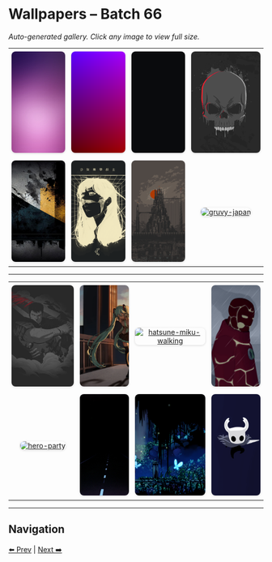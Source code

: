 # Wallpapers – Batch 66

_Auto-generated gallery. Click any image to view full size._

<table style="border-collapse:collapse; width:100%;">
  <tr>
    <td style="padding:6px; vertical-align:middle; text-align:center;"><a href="https://raw.githubusercontent.com/rubiin/wallpapers/master/wallpapers/gradient-purple.jpg"><img src="https://raw.githubusercontent.com/rubiin/wallpapers/master/wallpapers/gradient-purple.jpg" alt="gradient-purple" loading="lazy" style="width:300px; height:200px; object-fit:cover; border-radius:8px; box-shadow:0 1px 4px rgba(0,0,0,0.15);"></a></td>
    <td style="padding:6px; vertical-align:middle; text-align:center;"><a href="https://raw.githubusercontent.com/rubiin/wallpapers/master/wallpapers/gradient-red-blue.png"><img src="https://raw.githubusercontent.com/rubiin/wallpapers/master/wallpapers/gradient-red-blue.png" alt="gradient-red-blue" loading="lazy" style="width:300px; height:200px; object-fit:cover; border-radius:8px; box-shadow:0 1px 4px rgba(0,0,0,0.15);"></a></td>
    <td style="padding:6px; vertical-align:middle; text-align:center;"><a href="https://raw.githubusercontent.com/rubiin/wallpapers/master/wallpapers/gray.jpg"><img src="https://raw.githubusercontent.com/rubiin/wallpapers/master/wallpapers/gray.jpg" alt="gray" loading="lazy" style="width:300px; height:200px; object-fit:cover; border-radius:8px; box-shadow:0 1px 4px rgba(0,0,0,0.15);"></a></td>
    <td style="padding:6px; vertical-align:middle; text-align:center;"><a href="https://raw.githubusercontent.com/rubiin/wallpapers/master/wallpapers/grey_skull.jpg"><img src="https://raw.githubusercontent.com/rubiin/wallpapers/master/wallpapers/grey_skull.jpg" alt="grey_skull" loading="lazy" style="width:300px; height:200px; object-fit:cover; border-radius:8px; box-shadow:0 1px 4px rgba(0,0,0,0.15);"></a></td>
  </tr>
  <tr>
    <td style="padding:6px; vertical-align:middle; text-align:center;"><a href="https://raw.githubusercontent.com/rubiin/wallpapers/master/wallpapers/grunge-dirty-old-stained-dark-backdrop-generative-ai.jpg"><img src="https://raw.githubusercontent.com/rubiin/wallpapers/master/wallpapers/grunge-dirty-old-stained-dark-backdrop-generative-ai.jpg" alt="grunge-dirty-old-stained-dark-backdrop-generative-ai" loading="lazy" style="width:300px; height:200px; object-fit:cover; border-radius:8px; box-shadow:0 1px 4px rgba(0,0,0,0.15);"></a></td>
    <td style="padding:6px; vertical-align:middle; text-align:center;"><a href="https://raw.githubusercontent.com/rubiin/wallpapers/master/wallpapers/gruvbox-girl-head.png"><img src="https://raw.githubusercontent.com/rubiin/wallpapers/master/wallpapers/gruvbox-girl-head.png" alt="gruvbox-girl-head" loading="lazy" style="width:300px; height:200px; object-fit:cover; border-radius:8px; box-shadow:0 1px 4px rgba(0,0,0,0.15);"></a></td>
    <td style="padding:6px; vertical-align:middle; text-align:center;"><a href="https://raw.githubusercontent.com/rubiin/wallpapers/master/wallpapers/gruvbox_image31.png"><img src="https://raw.githubusercontent.com/rubiin/wallpapers/master/wallpapers/gruvbox_image31.png" alt="gruvbox_image31" loading="lazy" style="width:300px; height:200px; object-fit:cover; border-radius:8px; box-shadow:0 1px 4px rgba(0,0,0,0.15);"></a></td>
    <td style="padding:6px; vertical-align:middle; text-align:center;"><a href="https://raw.githubusercontent.com/rubiin/wallpapers/master/wallpapers/gruvy-japan.png"><img src="https://raw.githubusercontent.com/rubiin/wallpapers/master/wallpapers/gruvy-japan.png" alt="gruvy-japan" loading="lazy" style="width:300px; height:200px; object-fit:cover; border-radius:8px; box-shadow:0 1px 4px rgba(0,0,0,0.15);"></a></td>
  </tr>
</table>

<hr/>

<table style="border-collapse:collapse; width:100%;">
  <tr>
    <td style="padding:6px; vertical-align:middle; text-align:center;"><a href="https://raw.githubusercontent.com/rubiin/wallpapers/master/wallpapers/guts.png"><img src="https://raw.githubusercontent.com/rubiin/wallpapers/master/wallpapers/guts.png" alt="guts" loading="lazy" style="width:300px; height:200px; object-fit:cover; border-radius:8px; box-shadow:0 1px 4px rgba(0,0,0,0.15);"></a></td>
    <td style="padding:6px; vertical-align:middle; text-align:center;"><a href="https://raw.githubusercontent.com/rubiin/wallpapers/master/wallpapers/hatsune-miku-sunset.webp"><img src="https://raw.githubusercontent.com/rubiin/wallpapers/master/wallpapers/hatsune-miku-sunset.webp" alt="hatsune-miku-sunset" loading="lazy" style="width:300px; height:200px; object-fit:cover; border-radius:8px; box-shadow:0 1px 4px rgba(0,0,0,0.15);"></a></td>
    <td style="padding:6px; vertical-align:middle; text-align:center;"><a href="https://raw.githubusercontent.com/rubiin/wallpapers/master/wallpapers/hatsune-miku-walking.jpg"><img src="https://raw.githubusercontent.com/rubiin/wallpapers/master/wallpapers/hatsune-miku-walking.jpg" alt="hatsune-miku-walking" loading="lazy" style="width:300px; height:200px; object-fit:cover; border-radius:8px; box-shadow:0 1px 4px rgba(0,0,0,0.15);"></a></td>
    <td style="padding:6px; vertical-align:middle; text-align:center;"><a href="https://raw.githubusercontent.com/rubiin/wallpapers/master/wallpapers/heatblast-sad.png"><img src="https://raw.githubusercontent.com/rubiin/wallpapers/master/wallpapers/heatblast-sad.png" alt="heatblast-sad" loading="lazy" style="width:300px; height:200px; object-fit:cover; border-radius:8px; box-shadow:0 1px 4px rgba(0,0,0,0.15);"></a></td>
  </tr>
  <tr>
    <td style="padding:6px; vertical-align:middle; text-align:center;"><a href="https://raw.githubusercontent.com/rubiin/wallpapers/master/wallpapers/hero-party.png"><img src="https://raw.githubusercontent.com/rubiin/wallpapers/master/wallpapers/hero-party.png" alt="hero-party" loading="lazy" style="width:300px; height:200px; object-fit:cover; border-radius:8px; box-shadow:0 1px 4px rgba(0,0,0,0.15);"></a></td>
    <td style="padding:6px; vertical-align:middle; text-align:center;"><a href="https://raw.githubusercontent.com/rubiin/wallpapers/master/wallpapers/highway-dark-minimal.jpg"><img src="https://raw.githubusercontent.com/rubiin/wallpapers/master/wallpapers/highway-dark-minimal.jpg" alt="highway-dark-minimal" loading="lazy" style="width:300px; height:200px; object-fit:cover; border-radius:8px; box-shadow:0 1px 4px rgba(0,0,0,0.15);"></a></td>
    <td style="padding:6px; vertical-align:middle; text-align:center;"><a href="https://raw.githubusercontent.com/rubiin/wallpapers/master/wallpapers/hollow_blur_butterfly.png"><img src="https://raw.githubusercontent.com/rubiin/wallpapers/master/wallpapers/hollow_blur_butterfly.png" alt="hollow_blur_butterfly" loading="lazy" style="width:300px; height:200px; object-fit:cover; border-radius:8px; box-shadow:0 1px 4px rgba(0,0,0,0.15);"></a></td>
    <td style="padding:6px; vertical-align:middle; text-align:center;"><a href="https://raw.githubusercontent.com/rubiin/wallpapers/master/wallpapers/hollow_fly.png"><img src="https://raw.githubusercontent.com/rubiin/wallpapers/master/wallpapers/hollow_fly.png" alt="hollow_fly" loading="lazy" style="width:300px; height:200px; object-fit:cover; border-radius:8px; box-shadow:0 1px 4px rgba(0,0,0,0.15);"></a></td>
  </tr>
</table>

<hr/>

## Navigation

[⬅️ Prev](index_65.md) | [Next ➡️](index_67.md)
